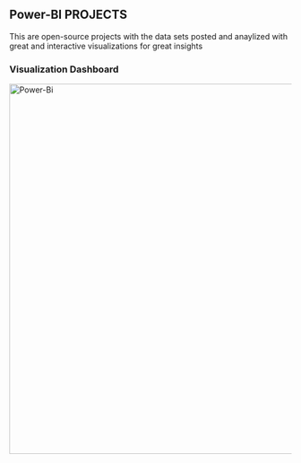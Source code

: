 ## Power-BI PROJECTS

This are open-source projects with the data sets posted and anaylized with great and interactive visualizations for great insights

### Visualization Dashboard
<img width="660" alt="Power-Bi" src="https://github.com/The-alpha-male/Power-BI/assets/69481921/779933b1-d09a-438f-a10b-605a765e90d3">
